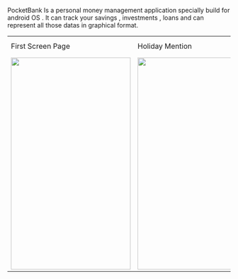 PocketBank Is a personal money management application specially build for android OS . It can track your savings , investments , loans and can represent all those datas in graphical format.

<table>
  <tr>
    <td>First Screen Page</td>
     <td>Holiday Mention</td>
     <td>Present day in purple and selected day in pink</td>
  </tr>
  <tr>
    <td><img src="https://user-images.githubusercontent.com/79393396/174012138-36657da8-2942-404d-95f4-09fb53dccc79.jpg" width=270 height=480></td>
    <td><img src="https://user-images.githubusercontent.com/79393396/174035083-801f5c05-e55a-4401-92fc-f4507fc763fd.jpg" width=270 height=480></td>
    <td><img src="screenshots/Screenshot_1582745139.png" width=270 height=480></td>
  </tr>
 </table>

                                                                           
